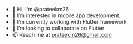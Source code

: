- 👋 Hi, I’m @prateekm26
- 👀 I’m interested in mobile app development.
- 🌱 I’m currently working with  Flutter framework
- 💞️ I’m looking to collaborate on Flutter
- 📫 Reach me at prateekm26@gmail.com

<!---
prateekm26/prateekm26 is a ✨ special ✨ repository because its `README.md` (this file) appears on your GitHub profile.
You can click the Preview link to take a look at your changes.
--->
